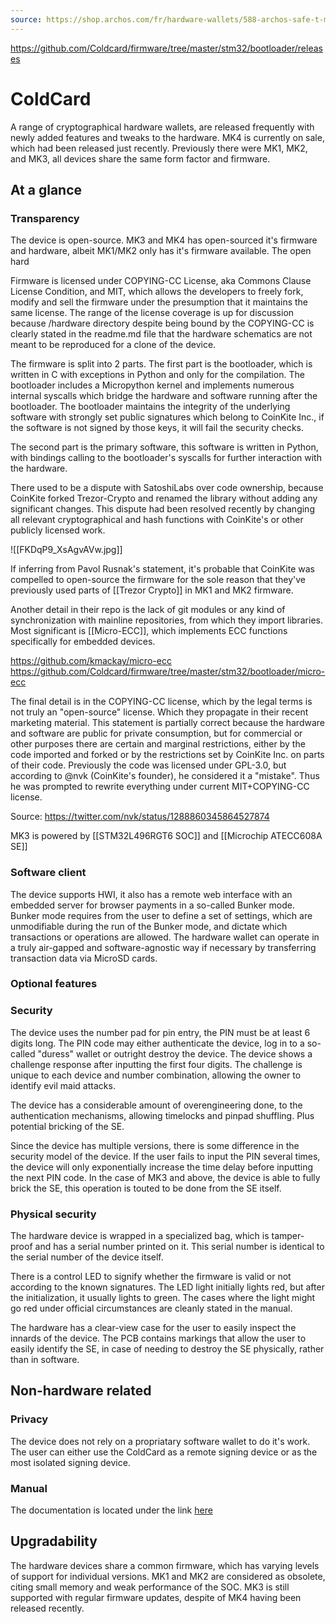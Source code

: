 ```yaml
---
source: https://shop.archos.com/fr/hardware-wallets/588-archos-safe-t-mini-0690590037069.html
---
```


https://github.com/Coldcard/firmware/tree/master/stm32/bootloader/releases

# ColdCard
A range of cryptographical hardware wallets, are released frequently with newly added features and tweaks to the hardware. MK4 is currently on sale, which had been released just recently. Previously there were MK1, MK2, and MK3, all devices share the same form factor and firmware.

## At a glance

### Transparency
The device is open-source. MK3 and MK4 has open-sourced it's firmware and hardware, albeit MK1/MK2 only has it's firmware available. The open hard

Firmware is licensed under COPYING-CC License, aka Commons Clause License Condition, and MIT, which allows the developers to freely fork, modify and sell the firmware under the presumption that it maintains the same license. The range of the license coverage is up for discussion because /hardware directory despite being bound by the COPYING-CC is clearly stated in the readme.md file that the hardware schematics are not meant to be reproduced for a clone of the device.

The firmware is split into 2 parts. The first part is the bootloader, which is written in C with exceptions in Python and only for the compilation. The bootloader includes a Micropython kernel and implements numerous internal syscalls which bridge the hardware and software running after the bootloader. The bootloader maintains the integrity of the underlying software with strongly set public signatures which belong to CoinKite Inc., if the software is not signed by those keys, it will fail the security checks.

The second part is the primary software, this software is written in Python, with bindings calling to the bootloader's syscalls for further interaction with the hardware.

There used to be a dispute with SatoshiLabs over code ownership, because CoinKite forked Trezor-Crypto and renamed the library without adding any significant changes. This dispute had been resolved recently by changing all relevant cryptographical and hash functions with CoinKite's or other publicly licensed work. 

![[FKDqP9_XsAgvAVw.jpg]]

If inferring from Pavol Rusnak's statement, it's probable that CoinKite was compelled to open-source the firmware for the sole reason that they've previously used parts of [[Trezor Crypto]] in MK1 and MK2 firmware.

Another detail in their repo is the lack of git modules or any kind of synchronization with mainline repositories, from which they import libraries. Most significant is [[Micro-ECC]], which implements ECC functions specifically for embedded devices. 

https://github.com/kmackay/micro-ecc
https://github.com/Coldcard/firmware/tree/master/stm32/bootloader/micro-ecc

The final detail is in the COPYING-CC license, which by the legal terms is not truly an "open-source" license. Which they propagate in their recent marketing material. This statement is partially correct because the hardware and software are public for private consumption, but for commercial or other purposes there are certain and marginal restrictions, either by the code imported and forked or by the restrictions set by CoinKite Inc. on parts of their code. Previously the code was licensed under GPL-3.0, but according to @nvk (CoinKite's founder), he considered it a "mistake". Thus he was prompted to rewrite everything under current MIT+COPYING-CC license.

Source: https://twitter.com/nvk/status/1288860345864527874

MK3 is powered by [[STM32L496RGT6 SOC]] and [[Microchip ATECC608A SE]]

### Software client
The device supports HWI, it also has a remote web interface with an embedded server for browser payments in a so-called Bunker mode.  Bunker mode requires from the user to define a set of settings, which are unmodifiable during the run of the Bunker mode, and dictate which transactions or operations are allowed. 
The hardware wallet can operate in a truly air-gapped and software-agnostic way if necessary by transferring transaction data via MicroSD cards.

### Optional features

### Security
The device uses the number pad for pin entry, the PIN must be at least 6 digits long. The PIN code may either authenticate the device, log in to a so-called "duress" wallet or outright destroy the device. The device shows a challenge response after inputting the first four digits. The challenge is unique to each device and number combination, allowing the owner to identify evil maid attacks. 

The device has a considerable amount of overengineering done, to the authentication mechanisms, allowing timelocks and pinpad shuffling. Plus potential bricking of the SE.

Since the device has multiple versions, there is some difference in the security model of the device. If the user fails to input the PIN several times, the device will only exponentially increase the time delay before inputting the next PIN code. In the case of MK3 and above, the device is able to fully brick the SE, this operation is touted to be done from the SE itself.

### Physical security
The hardware device is wrapped in a specialized bag, which is tamper-proof and has a serial number printed on it. This serial number is identical to the serial number of the device itself.

There is a control LED to signify whether the firmware is valid or not according to the known signatures. The LED light initially lights red, but after the initialization, it usually lights to green. The cases where the light might go red under official circumstances are cleanly stated in the manual.

The hardware has a clear-view case for the user to easily inspect the innards of the device. The PCB contains markings that allow the user to easily identify the SE, in case of needing to destroy the SE physically, rather than in software.

## Non-hardware related

### Privacy
The device does not rely on a propriatary software wallet to do it's work. The user can either use the ColdCard as a remote signing device or as the most isolated signing device.

### Manual
The documentation is located under the link [here](https://coldcard.com/docs/)

## Upgradability
The hardware devices share a common firmware, which has varying levels of support for individual versions. MK1 and MK2 are considered as obsolete, citing small memory and weak performance of the SOC.
MK3 is still supported with regular firmware updates, despite of MK4 having been released recently.